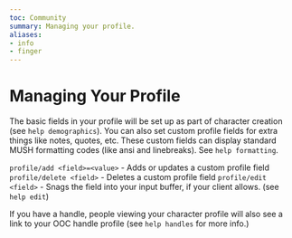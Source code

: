 ```yaml
---
toc: Community
summary: Managing your profile.
aliases:
- info
- finger
---
```

# Managing Your Profile

The basic fields in your profile will be set up as part of character creation (see `help demographics`).  You can also set custom profile fields for extra things like notes, quotes, etc.  These custom fields can display standard MUSH formatting codes (like ansi and linebreaks).  See `help formatting`.   

`profile/add <field>=<value>` - Adds or updates a custom profile field
`profile/delete <field>` - Deletes a custom profile field
`profile/edit <field>` - Snags the field into your input buffer, if
       your client allows.  (see `help edit`)

If you have a handle, people viewing your character profile will also see a link to your OOC handle profile (see `help handles` for more info.)
